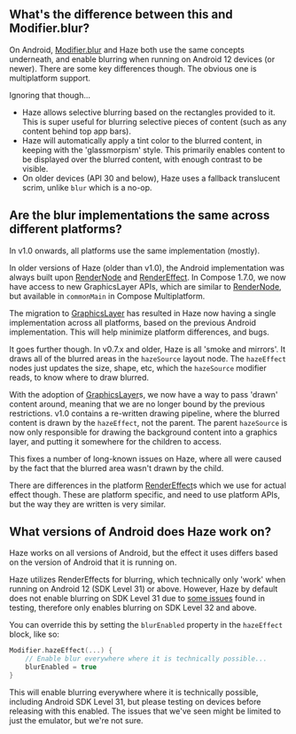 
## What's the difference between this and Modifier.blur?

On Android, [Modifier.blur](https://developer.android.com/reference/kotlin/androidx/compose/ui/Modifier#(androidx.compose.ui.Modifier).blur(androidx.compose.ui.unit.Dp,androidx.compose.ui.unit.Dp,androidx.compose.ui.draw.BlurredEdgeTreatment)) and Haze both use the same concepts underneath, and enable blurring when running on Android 12 devices (or newer). There are some key differences though. The obvious one is multiplatform support.

Ignoring that though...

- Haze allows selective blurring based on the rectangles provided to it. This is super useful for blurring selective pieces of content (such as any content behind top app bars).
- Haze will automatically apply a tint color to the blurred content, in keeping with the 'glassmorpism' style. This primarily enables content to be displayed over the blurred content, with enough contrast to be visible.
- On older devices (API 30 and below), Haze uses a fallback translucent scrim, unlike `blur` which is a no-op.

## Are the blur implementations the same across different platforms?

In v1.0 onwards, all platforms use the same implementation (mostly).

In older versions of Haze (older than v1.0), the Android implementation was always built upon [RenderNode][rendernode] and [RenderEffect][rendereffect]. In Compose 1.7.0, we now have access to new GraphicsLayer APIs, which are similar to [RenderNode][rendernode], but available in `commonMain` in Compose Multiplatform.

The migration to [GraphicsLayer][graphicslayer] has resulted in Haze now having a single implementation across all platforms, based on the previous Android implementation. This will help minimize platform differences, and bugs.

It goes further though. In v0.7.x and older, Haze is all 'smoke and mirrors'. It draws all of the blurred areas in the `hazeSource` layout node. The `hazeEffect` nodes just updates the size, shape, etc, which the `hazeSource` modifier reads, to know where to draw blurred.

With the adoption of [GraphicsLayer][graphicslayer]s, we now have a way to pass 'drawn' content around, meaning that we are no longer bound by the previous restrictions. v1.0 contains a re-written drawing pipeline, where the blurred content is drawn by the `hazeEffect`, not the parent. The parent `hazeSource` is now only responsible for drawing the background content into a graphics layer, and putting it somewhere for the children to access.

This fixes a number of long-known issues on Haze, where all were caused by the fact that the blurred area wasn't drawn by the child.

There are differences in the platform [RenderEffect][rendereffect]s which we use for actual effect though. These are platform specific, and need to use platform APIs, but the way they are written is very similar.

## What versions of Android does Haze work on?

Haze works on all versions of Android, but the effect it uses differs based on the version of Android that it is running on.

Haze utilizes RenderEffects for blurring, which technically only 'work' when running on Android 12 (SDK Level 31) or above. However, Haze by default does not enable blurring on SDK Level 31 due to [some issues](https://github.com/chrisbanes/haze/issues/77) found in testing, therefore only enables blurring on SDK Level 32 and above.

You can override this by setting the `blurEnabled` property in the `hazeEffect` block, like so:

```kotlin
Modifier.hazeEffect(...) {
    // Enable blur everywhere where it is technically possible...
    blurEnabled = true
}
```

This will enable blurring everywhere where it is technically possible, including Android SDK Level 31, but please testing on devices before releasing with this enabled. The issues that we've seen might be limited to just the emulator, but we're not sure.

 [rendernode]: https://developer.android.com/reference/android/graphics/RenderNode
 [rendereffect]: https://developer.android.com/reference/android/graphics/RenderEffect
 [graphicslayer]: https://duckduckgo.com/?q=graphicslayer+compose&t=osx
